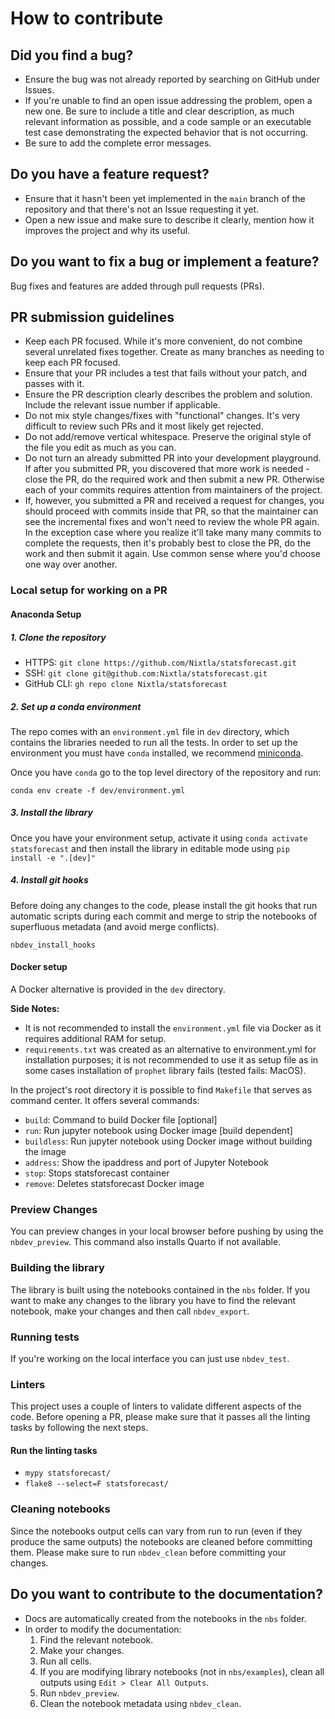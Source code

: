 # How to contribute

## Did you find a bug?

* Ensure the bug was not already reported by searching on GitHub under Issues.
* If you're unable to find an open issue addressing the problem, open a new one. Be sure to include a title and clear description, as much relevant information as possible, and a code sample or an executable test case demonstrating the expected behavior that is not occurring.
* Be sure to add the complete error messages.

## Do you have a feature request?

* Ensure that it hasn't been yet implemented in the `main` branch of the repository and that there's not an Issue requesting it yet.
* Open a new issue and make sure to describe it clearly, mention how it improves the project and why its useful.

## Do you want to fix a bug or implement a feature?

Bug fixes and features are added through pull requests (PRs).

##  PR submission guidelines

* Keep each PR focused. While it's more convenient, do not combine several unrelated fixes together. Create as many branches as needing to keep each PR focused.
* Ensure that your PR includes a test that fails without your patch, and passes with it.
* Ensure the PR description clearly describes the problem and solution. Include the relevant issue number if applicable.
* Do not mix style changes/fixes with "functional" changes. It's very difficult to review such PRs and it most likely get rejected.
* Do not add/remove vertical whitespace. Preserve the original style of the file you edit as much as you can.
* Do not turn an already submitted PR into your development playground. If after you submitted PR, you discovered that more work is needed - close the PR, do the required work and then submit a new PR. Otherwise each of your commits requires attention from maintainers of the project.
* If, however, you submitted a PR and received a request for changes, you should proceed with commits inside that PR, so that the maintainer can see the incremental fixes and won't need to review the whole PR again. In the exception case where you realize it'll take many many commits to complete the requests, then it's probably best to close the PR, do the work and then submit it again. Use common sense where you'd choose one way over another.

### Local setup for working on a PR

#### Anaconda Setup

##### 1. Clone the repository
* HTTPS: `git clone https://github.com/Nixtla/statsforecast.git`
* SSH: `git clone git@github.com:Nixtla/statsforecast.git`
* GitHub CLI: `gh repo clone Nixtla/statsforecast`

##### 2. Set up a conda environment
The repo comes with an `environment.yml` file in `dev` directory, which contains the libraries needed to run all the tests. In order to set up the environment you must have `conda` installed, we recommend [miniconda](https://docs.conda.io/en/latest/miniconda.html).

Once you have `conda` go to the top level directory of the repository and run:
```
conda env create -f dev/environment.yml
```

##### 3. Install the library
Once you have your environment setup, activate it using `conda activate statsforecast` and then install the library in editable mode using `pip install -e ".[dev]"`

##### 4. Install git hooks
Before doing any changes to the code, please install the git hooks that run automatic scripts during each commit and merge to strip the notebooks of superfluous metadata (and avoid merge conflicts).
```
nbdev_install_hooks
```

#### Docker setup

A Docker alternative is provided in the `dev` directory.

**Side Notes:** 
* It is not recommended to install the `environment.yml` file via Docker as it requires additional RAM for setup.
* `requirements.txt` was created as an alternative to environment.yml for installation purposes; it is not recommended to use it as setup file as in some cases installation of `prophet` library fails (tested fails: MacOS).

In the project's root directory it is possible to find `Makefile` that serves as command center. It offers several commands:
* `build`: Command to build Docker file [optional]
* `run`: Run jupyter notebook using Docker image [build dependent]
* `buildless`: Run jupyter notebook using Docker image without building the image
* `address`: Show the ipaddress and port of Jupyter Notebook 
* `stop`: Stops statsforecast container
* `remove`: Deletes statsforecast Docker image

### Preview Changes
You can preview changes in your local browser before pushing by using the `nbdev_preview`. This command also installs Quarto if not available. 

### Building the library
The library is built using the notebooks contained in the `nbs` folder. If you want to make any changes to the library you have to find the relevant notebook, make your changes and then call `nbdev_export`.

### Running tests
If you're working on the local interface you can just use `nbdev_test`. 

### Linters
This project uses a couple of linters to validate different aspects of the code. Before opening a PR, please make sure that it passes all the linting tasks by following the next steps.

#### Run the linting tasks
* `mypy statsforecast/`
* `flake8 --select=F statsforecast/`

### Cleaning notebooks
Since the notebooks output cells can vary from run to run (even if they produce the same outputs) the notebooks are cleaned before committing them. Please make sure to run `nbdev_clean` before committing your changes.

## Do you want to contribute to the documentation?

* Docs are automatically created from the notebooks in the `nbs` folder.
* In order to modify the documentation:
    1. Find the relevant notebook.
    2. Make your changes.
    3. Run all cells.
    4. If you are modifying library notebooks (not in `nbs/examples`), clean all outputs using `Edit > Clear All Outputs`.
    5. Run `nbdev_preview`.
    6. Clean the notebook metadata using `nbdev_clean`.
